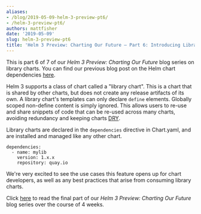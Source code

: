 ```yaml
---
aliases:
- /blog/2019-05-09-helm-3-preview-pt6/
- /helm-3-preview-pt6/
authors: mattfisher
date: '2019-05-09'
slug: helm-3-preview-pt6
title: 'Helm 3 Preview: Charting Our Future – Part 6: Introducing Library Charts'
---
```



This is part 6 of 7 of our *Helm 3 Preview: Charting Our Future* blog series on library charts. You can find our previous blog post on the Helm chart dependencies [here](https://helm.sh/blog/helm-3-preview-pt5/).

Helm 3 supports a class of chart called a "library chart". This is a chart that is shared by other charts, but does not create any release artifacts of its own. A library chart's templates can only declare `define` elements. Globally scoped non-define content is simply ignored. This allows users to re-use and share snippets of code that can be re-used across many charts, avoiding redundancy and keeping charts [DRY](https://en.wikipedia.org/wiki/Don%27t_repeat_yourself).
<!-- truncate -->

Library charts are declared in the `dependencies` directive in Chart.yaml, and are installed and managed like any other chart.

```
dependencies:
  - name: mylib
    version: 1.x.x
    repository: quay.io
```

We're very excited to see the use cases this feature opens up for chart developers, as well as any best practices that arise from consuming library charts.

Click [here](https://helm.sh/blog/helm-3-preview-pt7/) to read the final part of our *Helm 3 Preview: Charting Our Future* blog series over the course of 4 weeks.
